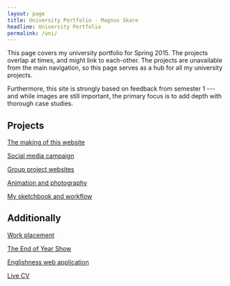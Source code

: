 ```yaml
---
layout: page
title: University Portfolio - Magnus Skare
headline: University Portfolio
permalink: /uni/
---
```


This page covers my university portfolio for Spring 2015. The projects overlap at times, and might link to each-other. The projects are unavailable from the main navigation, so this page serves as a hub for all my university projects.

Furthermore, this site is strongly based on feedback from semester 1 --- and while images are still important, the primary focus is to add depth with thorough case studies.

## Projects

<a href="/uni-website">The making of this website</a>

<a href="/uni-socialmedia">Social media campaign</a>

<a href="/uni-group">Group project websites</a>

<a href="/uni-animation">Animation and photography</a>

<a href="/uni-workflow">My sketchbook and workflow</a>

## Additionally

<a href="/uni-work">Work placement</a>

<a href="/uni-transmedia">The End of Year Show</a>

<a href="/uni-englishness">Englishness web application</a>

<a href="../img/workflow/livecv.pdf" target="_blank">Live CV</a>